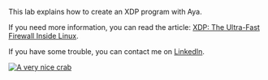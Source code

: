 This lab explains how to create an XDP program with Aya.

If you need more information, you can read the article: [XDP: The Ultra-Fast Firewall Inside Linux](https://blog.littlejo.link/en/ebpf-another-type/xdp/intro/).

If you have some trouble, you can contact me on [LinkedIn](https://www.linkedin.com/in/joseph-ligier-4b86632).

[![A very nice crab](https://dev-to-uploads.s3.amazonaws.com/uploads/articles/1fn1a65v6x3bjdh8cjkq.png)](https://ko-fi.com/littlejo)
